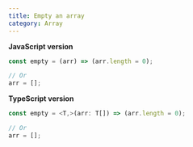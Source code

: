 ```yaml
---
title: Empty an array
category: Array
---
```


**JavaScript version**

```js
const empty = (arr) => (arr.length = 0);

// Or
arr = [];
```

**TypeScript version**

```js
const empty = <T,>(arr: T[]) => (arr.length = 0);

// Or
arr = [];
```
